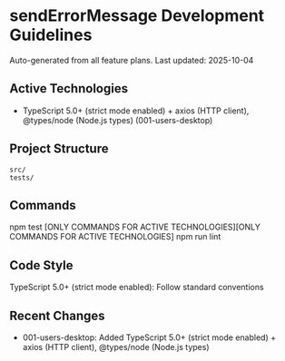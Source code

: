 # sendErrorMessage Development Guidelines

Auto-generated from all feature plans. Last updated: 2025-10-04

## Active Technologies
- TypeScript 5.0+ (strict mode enabled) + axios (HTTP client), @types/node (Node.js types) (001-users-desktop)

## Project Structure
```
src/
tests/
```

## Commands
npm test [ONLY COMMANDS FOR ACTIVE TECHNOLOGIES][ONLY COMMANDS FOR ACTIVE TECHNOLOGIES] npm run lint

## Code Style
TypeScript 5.0+ (strict mode enabled): Follow standard conventions

## Recent Changes
- 001-users-desktop: Added TypeScript 5.0+ (strict mode enabled) + axios (HTTP client), @types/node (Node.js types)

<!-- MANUAL ADDITIONS START -->
<!-- MANUAL ADDITIONS END -->